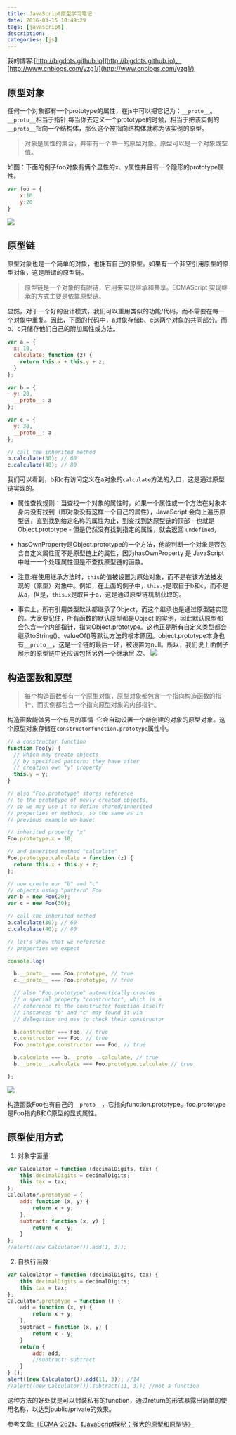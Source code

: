 ```yaml
---
title: JavaScript原型学习笔记
date: 2016-03-15 10:49:29
tags: [javascript]
description:
categories: [js]
---
```


我的博客:[http://bigdots.github.io](http://bigdots.github.io)、[http://www.cnblogs.com/yzg1/](http://www.cnblogs.com/yzg1/)

## 原型对象

任何一个对象都有一个prototype的属性，在js中可以把它记为：`__proto__`。 `__proto__`相当于指针,每当你去定义一个prototype的时候，相当于把该实例的`__proto__`指向一个结构体，那么这个被指向结构体就称为该实例的原型。


> 对象是属性的集合，并带有一个单一的原型对象。原型可以是一个对象或空值。

<!-- more -->
如图：下面的例子foo对象有俩个显性的x、y属性并且有一个隐形的prototype属性。
```javascript
var foo = {
    x:10,
    y:20
}
```
![](/images/201601/basic-object.png)


## 原型链

原型对象也是一个简单的对象，也拥有自己的原型。如果有一个非空引用原型的原型对象，这是所谓的原型链。

> 原型链是一个对象的有限链，它用来实现继承和共享。ECMAScript 实现继承的方式主要是依靠原型链。

显然，对于一个好的设计模式，我们可以重用类似的功能/代码，而不需要在每一个对象中重复。因此，下面的代码中，a对象存储b、c这两个对象的共同部分。而b、c只储存他们自己的附加属性或方法。


```javascript
var a = {
  x: 10,
  calculate: function (z) {
    return this.x + this.y + z;
  }
};

var b = {
  y: 20,
  __proto__: a
};

var c = {
  y: 30,
  __proto__: a
};

// call the inherited method
b.calculate(30); // 60
c.calculate(40); // 80
```

我们可以看到，b和c有访问定义在a对象的`calculate`方法的入口，这是通过原型链实现的。


+ 属性查找规则：当查找一个对象的属性时，如果一个属性或一个方法在对象本身内没有找到（即对象没有这样一个自己的属性），JavaScript 会向上遍历原型链，直到找到给定名称的属性为止，到查找到达原型链的顶部 - 也就是 Object.prototype - 但是仍然没有找到指定的属性，就会返回 `undefined`，

+ hasOwnProperty是Object.prototype的一个方法，他能判断一个对象是否包含自定义属性而不是原型链上的属性，因为hasOwnProperty 是 JavaScript 中唯一一个处理属性但是不查找原型链的函数。

+ 注意:在使用继承方法时，`this`的值被设置为原始对象，而不是在该方法被发现的（原型）对象中。例如，在上面的例子中，`this.y`是取自于b和c，而不是从a，但是，`this.x`是取自于a，这是通过原型链机制获取的。

+ 事实上，所有引用类型默认都继承了Object，而这个继承也是通过原型链实现的。大家要记住，所有函数的默认原型都是Object 的实例，因此默认原型都会包含一个内部指针，指向Object.prototype。这也正是所有自定义类型都会继承toString()、valueOf()等默认方法的根本原因。object.prototype本身也有`__proto__`，这是一个链的最后一环，被设置为null。所以，我们说上面例子展示的原型链中还应该包括另外一个继承层
次。
![](/images/201601/prototype-chain.png)


## 构造函数和原型

> 每个构造函数都有一个原型对象，原型对象都包含一个指向构造函数的指针，而实例都包含一个指向原型对象的内部指针。


构造函数能做另一个有用的事情-它会自动设置一个新创建的对象的原型对象。这个原型对象存储在`constructorfunction.prototype`属性中。

```javascript
// a constructor function
function Foo(y) {
  // which may create objects
  // by specified pattern: they have after
  // creation own "y" property
  this.y = y;
}

// also "Foo.prototype" stores reference
// to the prototype of newly created objects,
// so we may use it to define shared/inherited
// properties or methods, so the same as in
// previous example we have:

// inherited property "x"
Foo.prototype.x = 10;

// and inherited method "calculate"
Foo.prototype.calculate = function (z) {
  return this.x + this.y + z;
};

// now create our "b" and "c"
// objects using "pattern" Foo
var b = new Foo(20);
var c = new Foo(30);

// call the inherited method
b.calculate(30); // 60
c.calculate(40); // 80

// let's show that we reference
// properties we expect

console.log(

  b.__proto__ === Foo.prototype, // true
  c.__proto__ === Foo.prototype, // true

  // also "Foo.prototype" automatically creates
  // a special property "constructor", which is a
  // reference to the constructor function itself;
  // instances "b" and "c" may found it via
  // delegation and use to check their constructor

  b.constructor === Foo, // true
  c.constructor === Foo, // true
  Foo.prototype.constructor === Foo, // true

  b.calculate === b.__proto__.calculate, // true
  b.__proto__.calculate === Foo.prototype.calculate // true

);
```

![](/images/201601/constructor-proto-chain.png)

构造函数Foo也有自己的`__proto__`，它指向function.prototype。foo.prototype是Foo指向B和C原型的显式属性。

## 原型使用方式

1. 对象字面量
```javascript
var Calculator = function (decimalDigits, tax) {
    this.decimalDigits = decimalDigits;
    this.tax = tax;
};
Calculator.prototype = {
    add: function (x, y) {
        return x + y;
    },
    subtract: function (x, y) {
        return x - y;
    }
};
//alert((new Calculator()).add(1, 3));
```

2. 自执行函数
```javascript
var Calculator = function (decimalDigits, tax) {
    this.decimalDigits = decimalDigits;
    this.tax = tax;
};
Calculator.prototype = function () {
    add = function (x, y) {
        return x + y;
    },
    subtract = function (x, y) {
        return x - y;
    }
    return {
        add: add,
        //subtract: subtract
    }
} ();
alert((new Calculator()).add(11, 3)); //14
//alert((new Calculator()).subtract(11, 3)); //not a function
```

这种方法的好处就是可以封装私有的function，通过return的形式暴露出简单的使用名称，以达到public/private的效果。


参考文章:[《ECMA-262》](http://dmitrysoshnikov.com/ecmascript/javascript-the-core/)、[《JavaScript探秘：强大的原型和原型链》](http://www.nowamagic.net/librarys/veda/detail/1648)